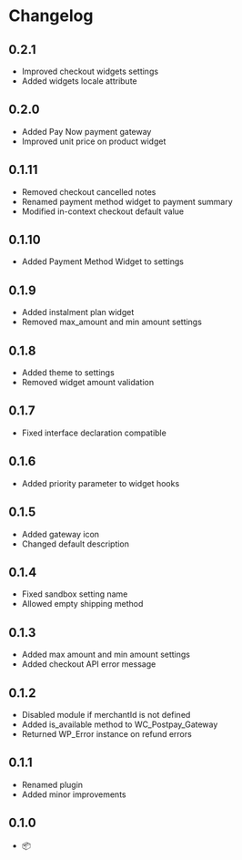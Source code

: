 # Changelog

## 0.2.1

* Improved checkout widgets settings
* Added widgets locale attribute

## 0.2.0

* Added Pay Now payment gateway
* Improved unit price on product widget

## 0.1.11

* Removed checkout cancelled notes
* Renamed payment method widget to payment summary
* Modified in-context checkout default value

## 0.1.10

* Added Payment Method Widget to settings

## 0.1.9

* Added instalment plan widget
* Removed max_amount and min amount settings

## 0.1.8

* Added theme to settings
* Removed widget amount validation

## 0.1.7

* Fixed interface declaration compatible

## 0.1.6

* Added priority parameter to widget hooks

## 0.1.5

* Added gateway icon
* Changed default description

## 0.1.4

* Fixed sandbox setting name
* Allowed empty shipping method

## 0.1.3

* Added max amount and min amount settings
* Added checkout API error message

## 0.1.2

* Disabled module if merchantId is not defined
* Added is_available method to WC_Postpay_Gateway
* Returned WP_Error instance on refund errors

## 0.1.1

* Renamed plugin
* Added minor improvements

## 0.1.0

* 📦
